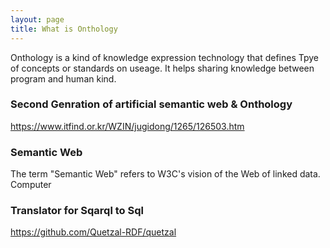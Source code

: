 ```yaml
---
layout: page
title: What is Onthology
---
```


Onthology is a kind of knowledge expression technology that defines Tpye of concepts or standards on useage.
It helps sharing knowledge between program and human kind.


### Second Genration of artificial semantic web & Onthology
https://www.itfind.or.kr/WZIN/jugidong/1265/126503.htm

### Semantic Web
The term "Semantic Web" refers to W3C's vision of the Web of linked data.
Computer

### Translator for Sqarql to Sql
https://github.com/Quetzal-RDF/quetzal